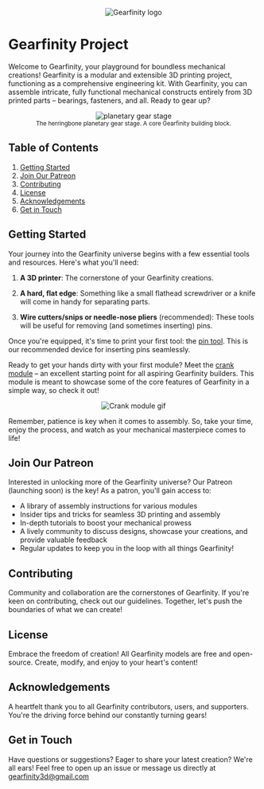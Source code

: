 <p align="center">
  <img src="https://github.com/gearfinity/gearfinity/assets/139299901/ef71524d-b3eb-48cb-994c-3ec41cec557e" alt="Gearfinity logo"/>
</p>

# Gearfinity Project

Welcome to Gearfinity, your playground for boundless mechanical creations! Gearfinity is a modular and extensible 3D printing project, functioning as a comprehensive engineering kit. With Gearfinity, you can assemble intricate, fully functional mechanical constructs entirely from 3D printed parts – bearings, fasteners, and all. Ready to gear up?

<p align="center">
  <img src="https://github.com/gearfinity/gearfinity/assets/139299901/42980850-ee0f-4b2a-a8c5-67bd87bb84fd" alt="planetary gear stage"/>
  <br>
  <sub>The herringbone planetary gear stage. A core Gearfinity building block.</sub>
</p>

## Table of Contents

1. [Getting Started](#getting-started)
2. [Join Our Patreon](#join-our-patreon)
3. [Contributing](#contributing)
4. [License](#license)
5. [Acknowledgements](#acknowledgements)
6. [Get in Touch](#get-in-touch)

## Getting Started

Your journey into the Gearfinity universe begins with a few essential tools and resources. Here's what you'll need:

1. **A 3D printer**: The cornerstone of your Gearfinity creations.

2. **A hard, flat edge**: Something like a small flathead screwdriver or a knife will come in handy for separating parts.

3. **Wire cutters/snips or needle-nose pliers** (recommended): These tools will be useful for removing (and sometimes inserting) pins.

Once you're equipped, it's time to print your first tool: the [pin tool](https://github.com/gearfinity/gearfinity/blob/main/tools/pin_tool.STL). This is our recommended device for inserting pins seamlessly.

Ready to get your hands dirty with your first module? Meet the [crank module](https://github.com/gearfinity/gearfinity/blob/main/crank_module/README.md) – an excellent starting point for all aspiring Gearfinity builders. This module is meant to showcase some of the core features of Gearfinity in a simple way, so check it out!

<p align="center">
  <img src="https://github.com/gearfinity/gearfinity/assets/139299901/f8c02c5f-3d95-4bda-999e-bde5d6313789" alt="Crank module gif"/>
</p>

Remember, patience is key when it comes to assembly. So, take your time, enjoy the process, and watch as your mechanical masterpiece comes to life!


## Join Our Patreon

Interested in unlocking more of the Gearfinity universe? Our Patreon (launching soon) is the key! As a patron, you'll gain access to:

- A library of assembly instructions for various modules
- Insider tips and tricks for seamless 3D printing and assembly
- In-depth tutorials to boost your mechanical prowess
- A lively community to discuss designs, showcase your creations, and provide valuable feedback
- Regular updates to keep you in the loop with all things Gearfinity!

## Contributing

Community and collaboration are the cornerstones of Gearfinity. If you're keen on contributing, check out our guidelines. Together, let's push the boundaries of what we can create!

## License

Embrace the freedom of creation! All Gearfinity models are free and open-source. Create, modify, and enjoy to your heart's content!

## Acknowledgements

A heartfelt thank you to all Gearfinity contributors, users, and supporters. You're the driving force behind our constantly turning gears!

## Get in Touch

Have questions or suggestions? Eager to share your latest creation? We're all ears! Feel free to open up an issue or message us directly at gearfinity3d@gmail.com
